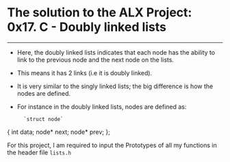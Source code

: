 # The solution to the ALX Project: 0x17. C - Doubly linked lists
----------

* Here, the doubly linked lists indicates that each node has the ability to link to the previous node and the next node on the lists.
* This means it has 2 links (i.e it is doubly linked).
* It is very similar to the singly linked lists; the big difference is how the nodes are defined.
* For instance in the doubly linked lists, nodes are defined as:
        
        `struct node` 

{
          int data;
          node* next;
          node* prev;
};

For this project, I am required to input the Prototypes of all my functions in the header file ``lists.h``
